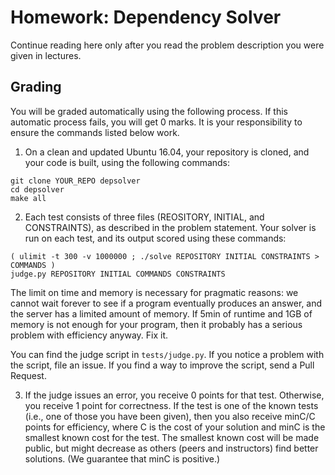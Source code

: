 Homework: Dependency Solver
===========================

Continue reading here only after you read the problem description you were
given in lectures.


Grading
-------

You will be graded automatically using the following process. If this automatic
process fails, you will get 0 marks. It is your responsibility to ensure the
commands listed below work.

1.  On a clean and updated Ubuntu 16.04, your repository is cloned, and your
code is built, using the following commands:

```
git clone YOUR_REPO depsolver
cd depsolver
make all
```

2. Each test consists of three files (REOSITORY, INITIAL, and CONSTRAINTS), as
described in the problem statement. Your solver is run on each test, and its
output scored using these commands:

```
( ulimit -t 300 -v 1000000 ; ./solve REPOSITORY INITIAL CONSTRAINTS > COMMANDS )
judge.py REPOSITORY INITIAL COMMANDS CONSTRAINTS
```

The limit on time and memory is necessary for pragmatic reasons: we cannot
wait forever to see if a program eventually produces an answer, and the server
has a limited amount of memory. If 5min of runtime and 1GB of memory is not
enough for your program, then it probably has a serious problem with efficiency
anyway. Fix it.

You can find the judge script in `tests/judge.py`. If you notice a problem with
the script, file an issue. If you find a way to improve the script, send a
Pull Request.

3. If the judge issues an error, you receive 0 points for that test. Otherwise,
you receive 1 point for correctness. If the test is one of the known tests
(i.e., one of those you have been given), then you also receive minC/C points
for efficiency, where C is the cost of your solution and minC is the smallest
known cost for the test. The smallest known cost will be made public, but might
decrease as others (peers and instructors) find better solutions. (We guarantee
that minC is positive.)

